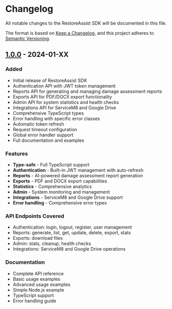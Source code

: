 # Changelog

All notable changes to the RestoreAssist SDK will be documented in this file.

The format is based on [Keep a Changelog](https://keepachangelog.com/en/1.0.0/),
and this project adheres to [Semantic Versioning](https://semver.org/spec/v2.0.0.html).

## [1.0.0] - 2024-01-XX

### Added
- Initial release of RestoreAssist SDK
- Authentication API with JWT token management
- Reports API for generating and managing damage assessment reports
- Exports API for PDF/DOCX export functionality
- Admin API for system statistics and health checks
- Integrations API for ServiceM8 and Google Drive
- Comprehensive TypeScript types
- Error handling with specific error classes
- Automatic token refresh
- Request timeout configuration
- Global error handler support
- Full documentation and examples

### Features
- **Type-safe** - Full TypeScript support
- **Authentication** - Built-in JWT management with auto-refresh
- **Reports** - AI-powered damage assessment report generation
- **Exports** - PDF and DOCX export capabilities
- **Statistics** - Comprehensive analytics
- **Admin** - System monitoring and management
- **Integrations** - ServiceM8 and Google Drive support
- **Error handling** - Comprehensive error types

### API Endpoints Covered
- Authentication: login, logout, register, user management
- Reports: generate, list, get, update, delete, export, stats
- Exports: download files
- Admin: stats, cleanup, health checks
- Integrations: ServiceM8 and Google Drive operations

### Documentation
- Complete API reference
- Basic usage examples
- Advanced usage examples
- Simple Node.js example
- TypeScript support
- Error handling guide

[1.0.0]: https://github.com/CleanExpo/RestoreAssist/releases/tag/sdk-v1.0.0
